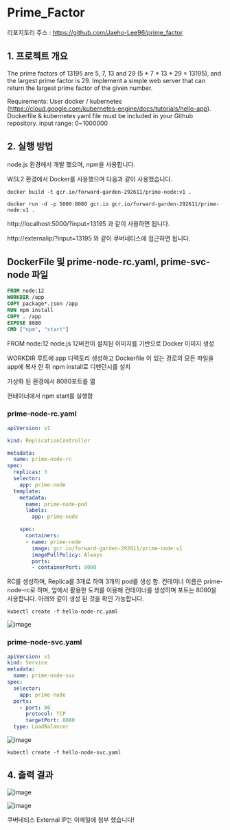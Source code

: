 # Prime_Factor

리포지토리 주소 : https://github.com/Jaeho-Lee96/prime_factor

## 1. 프로젝트 개요

The prime factors of 13195 are 5, 7, 13 and 29 (5 * 7 * 13 * 29 = 13195), and the largest prime factor is 29.
Implement a simple web server that can return the largest prime factor of the given number.



Requirements:
User docker / kubernetes (https://cloud.google.com/kubernetes-engine/docs/tutorials/hello-app).
Dockerfile & kubernetes yaml file must be included in your Github repository.
input range: 0~1000000



## 2. 실행 방법

node.js 환경에서 개발 했으며, npm을 사용합니다. 

WSL2 환경에서 Docker를 사용했으며 다음과 같이 사용했습니다. 

```
docker build -t gcr.io/forward-garden-292611/prime-node:v1 .
```

```
docker run -d -p 5000:8080 gcr.io gcr.io/forward-garden-292611/prime-node:v1 .
```

http://localhost:5000/?input=13195 과 같이 사용하면 됩니다. 

http://externalip/?input=13195 와 같이 쿠버네티스에 접근하면 됩니다. 



## DockerFile 및 prime-node-rc.yaml, prime-svc-node 파일

```dockerfile
FROM node:12
WORKDIR /app
COPY package*.json /app
RUN npm install
COPY . /app
EXPOSE 8080
CMD ["npm", "start"]
```

FROM node:12 node.js 12버전이 설치된 이미지를 기반으로 Docker 이미지 생성

WORKDIR 루트에 app 디렉토리 생성하고 Dockerfile 이 있는 경로의 모든 파일을 app에 복사 한 뒤 npm install로 디펜던시를 설치

가상화 된 환경에서 8080포트를 엶

컨테이너에서 npm start를 실행함



### prime-node-rc.yaml

```yaml
apiVersion: v1

kind: ReplicationController

metadata:
  name: prime-node-rc
spec:
  replicas: 3
  selector:
    app: prime-node
  template:
    metadata:
      name: prime-node-pod
      labels:
        app: prime-node

    spec:
      containers:
      - name: prime-node
        image: gcr.io/forward-garden-292611/prime-node:v1
        imagePullPolicy: Always
        ports:
        - containerPort: 8080

```

RC를 생성하며, Replica를 3개로 하여 3개의 pod를 생성 함. 컨테이너 이름은 prime-node-rc로 하며, 앞에서 활용한 도커를 이용해 컨테이너를 생성하며 포트는 8080을 사용합니다.  아래와 같이 생성 된 것을 확인 가능합니다. 

```
kubectl create -f hello-node-rc.yaml
```



![image](https://user-images.githubusercontent.com/62017716/98860093-7e799380-24a6-11eb-907a-d6c8d03d4597.png)



### prime-node-svc.yaml

```yaml
apiVersion: v1
kind: Service
metadata:
  name: prime-node-svc
spec:
  selector:
    app: prime-node
  ports:
    - port: 80
      protocol: TCP
      targetPort: 8080
  type: LoadBalancer

```

![image](https://user-images.githubusercontent.com/62017716/98860105-83d6de00-24a6-11eb-9e23-a08c02fc5130.png)

```
kubectl create -f hello-node-svc.yaml
```



## 4. 출력 결과
![image](https://user-images.githubusercontent.com/62017716/98860115-8802fb80-24a6-11eb-9a1c-9279ebb6e5b4.png)



![image](https://user-images.githubusercontent.com/62017716/98860303-ca2c3d00-24a6-11eb-8100-9ea3226617e0.png)

쿠버네티스 External IP는 이메일에 첨부 했습니다!



